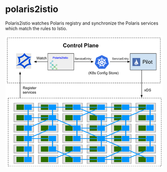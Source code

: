 # polaris2istio
Polaris2istio watches Polaris registry and synchronize the Polaris services which match the rules to Istio.

![ polaris2istio ](doc/polaris2istio.png)
